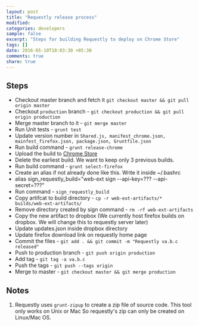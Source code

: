 ```yaml
---
layout: post
title: "Requestly release process"
modified:
categories: developers
sample: false
excerpt: "Steps for building Requestly to deploy on Chrome Store"
tags: []
date: 2016-05-10T18:03:30 +05:30
comments: true
share: true
---
```


## Steps

- Checkout master branch and fetch it `git checkout master && git pull origin master`
- Checkout `production` branch - `git checkout production && git pull origin production`
- Merge master branch to it - `git merge master`
- Run Unit tests - `grunt test`
- Update version number in `Shared.js, manifest_chrome.json, mainfest_firefox.json, package.json, Gruntfile.json`
- Run build command - `grunt release-chrome`
- Upload the build to [Chrome Store](https://chrome.google.com/webstore/developer/dashboard)
- Delete the earliest build. We want to keep only 3 previous builds.
- Run build command - `grunt select-firefox`
- Create an alias if not already done like this. Write it inside ~/.bashrc
- alias sign_requestly_build="web-ext sign --api-key=??? --api-secret=???"
- Run command - `sign_requestly_build`
- Copy artifcat to build directory - `cp -r web-ext-artifacts/* builds/web-ext-artifacts/`
- Remove directory created by sign command - `rm -rf web-ext-artifacts`
- Copy the new artifact to dropbox (We currently host firefox builds on dropbox. We will change this to requestly server later)
- Update updates.json inside dropbox directory
- Update firefox download link on requestly home page
- Commit the files - `git add . && git commit -m "Requestly va.b.c released"`
- Push to production branch - `git push origin production`
- Add tag - `git tag -a va.b.c`
- Push the tags - `git push --tags origin`
- Merge to master - `git checkout master && git merge production`

## Notes

1. Requestly uses `grunt-zipup` to create a zip file of source code. 
This tool only works on Unix or Mac So requestly's zip can only be created on Linux/Mac OS.
